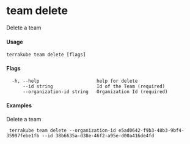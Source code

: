 # team delete

Delete a team

#### Usage

```
terrakube team delete [flags]
```

#### Flags

```
  -h, --help                     help for delete
      --id string                Id of the Team (required)
      --organization-id string   Organization Id (required)
```

#### Examples

Delete a team

```
 terrakube team delete --organization-id e5ad0642-f9b3-48b3-9bf4-35997febe1fb --id 38b6635a-d38e-46f2-a95e-d00a416de4fd
```
